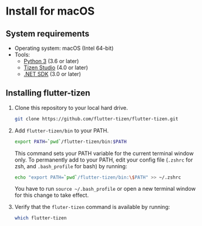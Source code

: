 # Install for macOS

## System requirements

- Operating system: macOS (Intel 64-bit)
- Tools:
  - [Python 3](https://www.python.org/downloads/mac-osx) (3.6 or later)
  - [Tizen Studio](install-tizen-sdk.md) (4.0 or later)
  - [.NET SDK](https://docs.microsoft.com/en-us/dotnet/core/install/macos) (3.0 or later)

## Installing flutter-tizen

1. Clone this repository to your local hard drive.

   ```sh
   git clone https://github.com/flutter-tizen/flutter-tizen.git
   ```

1. Add `flutter-tizen/bin` to your PATH.

   ```sh
   export PATH=`pwd`/flutter-tizen/bin:$PATH
   ```

   This command sets your PATH variable for the current terminal window only. To permanently add to your PATH, edit your config file (`.zshrc` for zsh, and `.bash_profile` for bash) by running:

   ```sh
   echo "export PATH=`pwd`/flutter-tizen/bin:\$PATH" >> ~/.zshrc
   ```

   You have to run `source ~/.bash_profile` or open a new terminal window for this change to take effect.

1. Verify that the `fluter-tizen` command is available by running:

   ```sh
   which flutter-tizen
   ```

